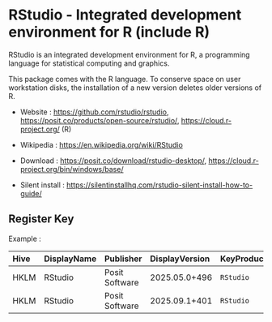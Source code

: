 # RStudio - Integrated development environment for R (include R)

RStudio is an integrated development environment for R, a programming
language for statistical computing and graphics.

This package comes with the R language.
To conserve space on user workstation disks, the installation of a new
version deletes older versions of R.

* Website : https://github.com/rstudio/rstudio, https://posit.co/products/open-source/rstudio/, https://cloud.r-project.org/ (R)
* Wikipedia : https://en.wikipedia.org/wiki/RStudio

* Download : https://posit.co/download/rstudio-desktop/, https://cloud.r-project.org/bin/windows/base/
* Silent install : https://silentinstallhq.com/rstudio-silent-install-how-to-guide/


## Register Key

Example :

 | Hive | DisplayName | Publisher | DisplayVersion | KeyProduct | UninstallExe |
 |:---- |:----------- |:--------- |:-------------- |:---------- |:------------ |
 | HKLM | RStudio | Posit Software | 2025.05.0+496 | `RStudio` | `C:\Program Files\RStudio\Uninstall.exe` |
 | HKLM | RStudio | Posit Software | 2025.09.1+401 | `RStudio` | `C:\Program Files\RStudio\Uninstall.exe` |
